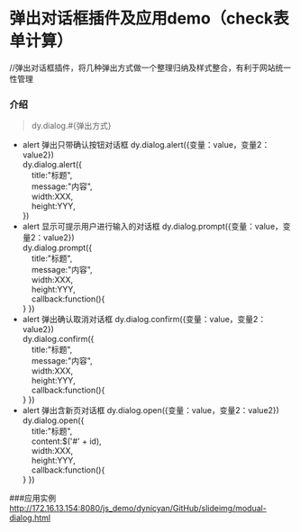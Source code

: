 # 弹出对话框插件及应用demo（check表单计算）
//弹出对话框插件，将几种弹出方式做一个整理归纳及样式整合，有利于网站统一性管理

### 介绍
>dy.dialog.#{弹出方式}
* alert 弹出只带确认按钮对话框 dy.dialog.alert({变量：value，变量2：value2})<br>
dy.dialog.alert({<br>
  &nbsp;&nbsp;&nbsp;&nbsp;title:"标题",<br>
  &nbsp;&nbsp;&nbsp;&nbsp;message:"内容",<br>
  &nbsp;&nbsp;&nbsp;&nbsp;width:XXX,<br>
  &nbsp;&nbsp;&nbsp;&nbsp;height:YYY,<br>
})
* alert 显示可提示用户进行输入的对话框 dy.dialog.prompt({变量：value，变量2：value2})<br>
dy.dialog.prompt({<br>
  &nbsp;&nbsp;&nbsp;&nbsp;title:"标题",<br>
  &nbsp;&nbsp;&nbsp;&nbsp;message:"内容",<br>
  &nbsp;&nbsp;&nbsp;&nbsp;width:XXX,<br>
  &nbsp;&nbsp;&nbsp;&nbsp;height:YYY,<br>
  &nbsp;&nbsp;&nbsp;&nbsp;callback:function(){<br>
}
})
* alert 弹出确认取消对话框 dy.dialog.confirm({变量：value，变量2：value2})<br>
dy.dialog.confirm({<br>
  &nbsp;&nbsp;&nbsp;&nbsp;title:"标题",<br>
  &nbsp;&nbsp;&nbsp;&nbsp;message:"内容",<br>
  &nbsp;&nbsp;&nbsp;&nbsp;width:XXX,<br>
  &nbsp;&nbsp;&nbsp;&nbsp;height:YYY,<br>
  &nbsp;&nbsp;&nbsp;&nbsp;callback:function(){<br>
}
})
* alert 弹出含新页对话框 dy.dialog.open({变量：value，变量2：value2})<br>
dy.dialog.open({<br>
  &nbsp;&nbsp;&nbsp;&nbsp;title:"标题",<br>
  &nbsp;&nbsp;&nbsp;&nbsp;content:$('#' + id),<br>
  &nbsp;&nbsp;&nbsp;&nbsp;width:XXX,<br>
  &nbsp;&nbsp;&nbsp;&nbsp;height:YYY,<br>
  &nbsp;&nbsp;&nbsp;&nbsp;callback:function(){<br>
}
})

###应用实例
http://172.16.13.154:8080/js_demo/dynicyan/GitHub/slideimg/modual-dialog.html
